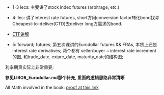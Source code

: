 - 1-3 lecs: 主要讲了stock index futures (arbitrage, etc.)

- 4: lec: 讲了interest rate futures, short方用conversion factor转化bond找寻Cheapest-to-deliver(CTD)去deliver long方需求的bond.

- [ETF讲解](https://www.investopedia.com/terms/e/etf.asp)

- 5: forward; futures; 第五次课讲的Eurodollar futures && FRAs, 本质上还是interest rate derivatives; 两个都有 seller/buyer ~ interest rate increment 的图, 和trade_date, exipre_date, maturity_date的结构图; 

利率期货实际上非常重要; 

**参见LIBOR_Eurodollar.md那个补充, 里面的逻辑思路非常清晰**

All Math involved in the book: [proof at this link](http://www-2.rotman.utoronto.ca/~hull/technicalnotes/)
